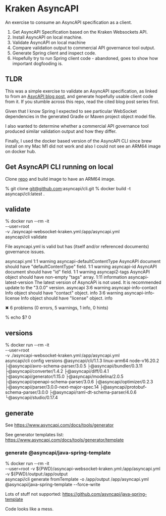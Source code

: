 # Kraken AsyncAPI

An exercise to consume an AsyncAPI specification as a client.

1. Get AsyncAPI Specification based on the Kraken Websockets API.
2. Install AsyncAPI on local machine.
3. Validate AsyncAPI on local machine
4. Compare validation output to commercial API governance tool output.
5. Generate Spring client and inspect code.
6. Hopefully try to run Spring client code - abandoned, goes to show how important dogfooding is.


## TLDR

This was a simple exercise to validate an AsyncAPI specification, as linked to from an [AsycAPI blog post](https://www.asyncapi.com/blog/websocket-part1), and generate hopefully usable client code from it. If you stumble across this repo, read the cited blog post series first.

Given that I know Spring I expected to see particular WebSocket dependencies in the generated Gradle or Maven project object model file.

I also wanted to determine whether a commercial API governance tool produced similar validation output and how they differ.

Finally, I used the docker based version of the AsyncAPI CLI since brew install on my Mac M1 did not work and also I could not see an ARM64 image on docker hub.

## Get AsyncAPI CLI running on local 

Clone [repo](https://github.com/asyncapi/cli) and build image to have an ARM64 image.

  % git clone git@github.com:asyncapi/cli.git
  % docker build -t asyncapi/cli:latest .

## validate

  % docker run --rm -it \
  --user=root \
  -v ./asyncapi-websocket-kraken.yml:/app/asyncapi.yml \
  asyncapi/cli validate

  File asyncapi.yml is valid but has (itself and/or referenced documents) governance issues.

  asyncapi.yml
    1:1      warning  asyncapi-defaultContentType  AsyncAPI document should have "defaultContentType" field.
    1:1      warning  asyncapi-id                  AsyncAPI document should have "id" field.
    1:1      warning  asyncapi2-tags               AsyncAPI object should have non-empty "tags" array.
   1:11  information  asyncapi-latest-version      The latest version of AsyncAPi is not used. It is recommended update to the "3.0.0" version.  asyncapi
    3:6      warning  asyncapi-info-contact        Info object should have "contact" object.                                                     info
    3:6      warning  asyncapi-info-license        Info object should have "license" object.                                                     info

  ✖ 6 problems (0 errors, 5 warnings, 1 info, 0 hints)


  % echo $?
  0

## versions

  % docker run --rm -it \
  --user=root \
  -v ./asyncapi-websocket-kraken.yml:/app/asyncapi.yml \
  asyncapi/cli config versions
  @asyncapi/cli/1.1.3 linux-arm64 node-v16.20.2
    ├@asyncapi/avro-schema-parser/3.0.5
    ├@asyncapi/bundler/0.3.11
    ├@asyncapi/converter/1.4.2
    ├@asyncapi/diff/0.4.1
    ├@asyncapi/generator/1.15.0
    ├@asyncapi/modelina/2.0.5
    ├@asyncapi/openapi-schema-parser/3.0.6
    ├@asyncapi/optimizer/0.2.3
    ├@asyncapi/parser/3.0.0-next-major-spec.14
    ├@asyncapi/protobuf-schema-parser/3.0.0
    ├@asyncapi/raml-dt-schema-parser/4.0.6
    └@asyncapi/studio/0.17.4

## generate

See https://www.asyncapi.com/docs/tools/generator

See generator templates list: https://www.asyncapi.com/docs/tools/generator/template

### generate @asyncapi/java-spring-template

  % docker run --rm -it \
     --user=root -v ${PWD}/asyncapi-websocket-kraken.yml:/app/asyncapi.yml \
     -v ${PWD}/output:/app/output \
     asyncapi/cli generate fromTemplate -o /app/output /app/asyncapi.yml @asyncapi/java-spring-template --force-write

Lots of stuff not supported: https://github.com/asyncapi/java-spring-template

Code looks like a mess.
